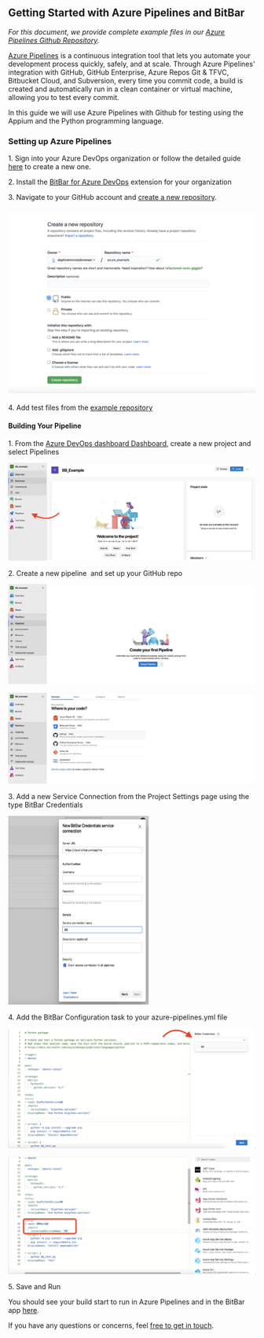 
<h2><strong>Getting Started with Azure Pipelines and BitBar</strong></h2>
<p><em>For this document, we provide complete example files in our <a href="https://github.com/bitbar/test-samples/tree/master/samples/tools/azure-pipelines-extension">Azure Pipelines Github Repository</a>.</em></p>
<p><a href="https://docs.microsoft.com/en-us/azure/devops/pipelines/get-started/what-is-azure-pipelines?view=azure-devops">Azure Pipelines</a> is a continuous integration tool that lets you automate your development process quickly, safely, and at scale. Through Azure Pipelines' integration with GitHub, GitHub Enterprise, Azure Repos Git &amp; TFVC, Bitbucket Cloud, and Subversion, every time you commit code, a build is created and automatically run in a clean container or virtual machine, allowing you to test every commit.</p>
<p>In this guide we will use Azure Pipelines with Github for testing using the Appium and the Python programming language.</p>
<h3>Setting up Azure Pipelines</h3>
<p>1. Sign into your Azure DevOps organization or follow the detailed guide <a href="https://docs.microsoft.com/en-us/azure/devops/pipelines/get-started/pipelines-sign-up?view=azure-devops">here</a> to create a new one.</p>
<p>2. Install the <a href="https://marketplace.visualstudio.com/items?itemName=BitBar.bb-tasks">BitBar for Azure DevOps</a> extension for your organization</p>
<p>3. Navigate to your GitHub account and <a href="https://github.com/new">create a new repository</a>.</p>
<h4><img src="images/azure1.png" /></h4>
<p>4. Add test files from the <a href="https://github.com/bitbar/test-samples/tree/master/samples/tools/azure-pipelines-extension">example repository</a> </p>
<h4><strong>Building Your Pipeline</strong></h4>
<p>1. From the <a href="https://dev.azure.com/">Azure DevOps dashboard Dashboard</a>, create a new project and select Pipelines</p>
<p><img src="images/azure2.png" /></p>
<p>2. Create a new pipeline  and set up your GitHub repo</p>
<p><img src="images/azure3.png" /></p>
<p><img src="images/azure4.png" /></p>
<p>3. Add a new Service Connection from the Project Settings page using the type BitBar Credentials</p>
<p><img class="" src="images/azure5.png" width="286" height="384" /></p>
<p>4. Add the BitBar Configuration task to your azure-pipelines.yml file</p>
<p><img src="images/azure8.png" /></p>
<p><img src="images/azure7.png" /></p>
<p>5. Save and Run</p>
<p>You should see your build start to run in Azure Pipelines and in the BitBar app <a href="https://cloud.bitbar.com/#testing/projects">here</a>.</p>
<p>If you have any questions or concerns, feel <a href="https://support.smartbear.com/bitbar/docs/index.html">free to get in touch</a>.</p>
